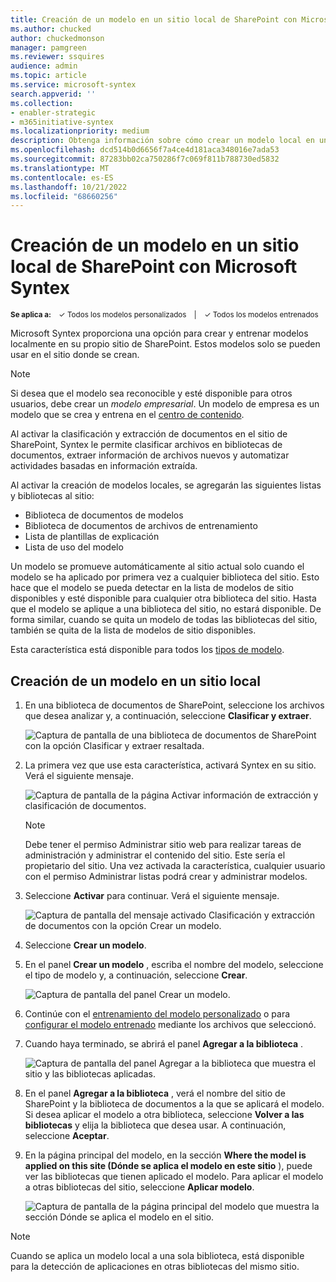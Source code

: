 ```yaml
---
title: Creación de un modelo en un sitio local de SharePoint con Microsoft Syntex
ms.author: chucked
author: chuckedmonson
manager: pamgreen
ms.reviewer: ssquires
audience: admin
ms.topic: article
ms.service: microsoft-syntex
search.appverid: ''
ms.collection:
- enabler-strategic
- m365initiative-syntex
ms.localizationpriority: medium
description: Obtenga información sobre cómo crear un modelo local en un sitio local de SharePoint con Microsoft Syntex.
ms.openlocfilehash: dcd514b0d6656f7a4ce4d181aca348016e7ada53
ms.sourcegitcommit: 87283bb02ca750286f7c069f811b788730ed5832
ms.translationtype: MT
ms.contentlocale: es-ES
ms.lasthandoff: 10/21/2022
ms.locfileid: "68660256"
---
```

# <a name="create-a-model-on-a-local-sharepoint-site-with-microsoft-syntex"></a>Creación de un modelo en un sitio local de SharePoint con Microsoft Syntex

<sup>**Se aplica a:**  &ensp; &#10003; Todos los modelos personalizados &ensp; | &ensp; &#10003; Todos los modelos entrenados</sup>

Microsoft Syntex proporciona una opción para crear y entrenar modelos localmente en su propio sitio de SharePoint. Estos modelos solo se pueden usar en el sitio donde se crean. 

> [!NOTE]
> Si desea que el modelo sea reconocible y esté disponible para otros usuarios, debe crear un *modelo empresarial*. Un modelo de empresa es un modelo que se crea y entrena en el [centro de contenido](create-a-content-center.md).  

Al activar la clasificación y extracción de documentos en el sitio de SharePoint, Syntex le permite clasificar archivos en bibliotecas de documentos, extraer información de archivos nuevos y automatizar actividades basadas en información extraída.

Al activar la creación de modelos locales, se agregarán las siguientes listas y bibliotecas al sitio:

- Biblioteca de documentos de modelos
- Biblioteca de documentos de archivos de entrenamiento
- Lista de plantillas de explicación
- Lista de uso del modelo

Un modelo se promueve automáticamente al sitio actual solo cuando el modelo se ha aplicado por primera vez a cualquier biblioteca del sitio. Esto hace que el modelo se pueda detectar en la lista de modelos de sitio disponibles y esté disponible para cualquier otra biblioteca del sitio. Hasta que el modelo se aplique a una biblioteca del sitio, no estará disponible. De forma similar, cuando se quita un modelo de todas las bibliotecas del sitio, también se quita de la lista de modelos de sitio disponibles. 

Esta característica está disponible para todos los [tipos de modelo](model-types-overview.md). 

## <a name="create-a-model-on-a-local-site"></a>Creación de un modelo en un sitio local

1. En una biblioteca de documentos de SharePoint, seleccione los archivos que desea analizar y, a continuación, seleccione **Clasificar y extraer**.

    ![Captura de pantalla de una biblioteca de documentos de SharePoint con la opción Clasificar y extraer resaltada.](../media/content-understanding/local-model-classify-and-extract-option.png) 

2. La primera vez que use esta característica, activará Syntex en su sitio. Verá el siguiente mensaje.

    ![Captura de pantalla de la página Activar información de extracción y clasificación de documentos.](../media/content-understanding/local-model-first-run-activate-message.png) 

    > [!NOTE]
    > Debe tener el permiso Administrar sitio web para realizar tareas de administración y administrar el contenido del sitio. Este sería el propietario del sitio. Una vez activada la característica, cualquier usuario con el permiso Administrar listas podrá crear y administrar modelos.

3. Seleccione **Activar** para continuar. Verá el siguiente mensaje.

    ![Captura de pantalla del mensaje activado Clasificación y extracción de documentos con la opción Crear un modelo.](../media/content-understanding/local-model-activated-message.png) 

4. Seleccione **Crear un modelo**.

5. En el panel **Crear un modelo** , escriba el nombre del modelo, seleccione el tipo de modelo y, a continuación, seleccione **Crear**.

    ![Captura de pantalla del panel Crear un modelo.](../media/content-understanding/local-model-create-a-model.png) 

6. Continúe con el [entrenamiento del modelo personalizado](apply-a-model.md) o para [configurar el modelo entrenado](prebuilt-overview.md) mediante los archivos que seleccionó.

7. Cuando haya terminado, se abrirá el panel **Agregar a la biblioteca** .

    ![Captura de pantalla del panel Agregar a la biblioteca que muestra el sitio y las bibliotecas aplicadas.](../media/content-understanding/local-model-add-to-library-panel.png) 

8. En el panel **Agregar a la biblioteca** , verá el nombre del sitio de SharePoint y la biblioteca de documentos a la que se aplicará el modelo. Si desea aplicar el modelo a otra biblioteca, seleccione **Volver a las bibliotecas** y elija la biblioteca que desea usar. A continuación, seleccione **Aceptar**.

9. En la página principal del modelo, en la sección **Where the model is applied on this site (Dónde se aplica el modelo en este sitio** ), puede ver las bibliotecas que tienen aplicado el modelo. Para aplicar el modelo a otras bibliotecas del sitio, seleccione **Aplicar modelo**. 

    ![Captura de pantalla de la página principal del modelo que muestra la sección Dónde se aplica el modelo en el sitio.](../media/content-understanding/local-model-home-page.png) 

> [!NOTE]
> Cuando se aplica un modelo local a una sola biblioteca, está disponible para la detección de aplicaciones en otras bibliotecas del mismo sitio.